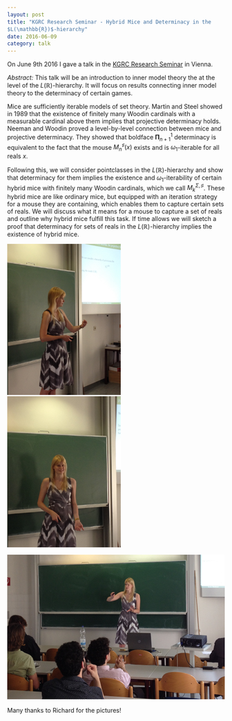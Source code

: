 ```yaml
---
layout: post
title: "KGRC Research Seminar - Hybrid Mice and Determinacy in the
$L(\mathbb{R})$-hierarchy"
date: 2016-06-09
category: talk
---
```


On June 9th 2016 I gave a talk in the <a href="http://www.logic.univie.ac.at/Research_seminar.html" target="_blank">KGRC Research Seminar</a> in Vienna. 

*Abstract:* This talk will be an introduction to inner model theory the at the
level of the $L(\mathbb{R})$-hierarchy. It will
focus on results connecting inner model theory to the determinacy of
certain games.

Mice are sufficiently iterable models of set theory. Martin and Steel
showed in 1989 that the existence of finitely many Woodin cardinals
with a measurable cardinal above them implies that projective
determinacy holds. Neeman and Woodin proved a level-by-level
connection between mice and projective determinacy. They showed that
boldface $\boldsymbol\Pi^1_{n+1}$ determinacy is equivalent to the fact that the
mouse $M_n^\sharp(x)$ exists and is $\omega_1$-iterable for all reals $x$.

Following this, we will consider pointclasses in the $L(\mathbb{R})$-hierarchy
and show that determinacy for them implies the existence and
$\omega_1$-iterability of certain hybrid mice with finitely many
Woodin cardinals, which we call $M_k^{\Sigma, \sharp}$. These hybrid mice
are like ordinary mice, but equipped with an iteration strategy for a
mouse they are containing, which enables them to capture certain sets
of reals. We will discuss what it means for a mouse to capture a set
of reals and outline why hybrid mice fulfill this task. If time allows
we will sketch a proof that determinacy for sets of reals in the
$L(\mathbb{R})$-hierarchy implies the existence of hybrid mice. 

<img src="/images/201606-KGRCResearchSeminar/Pic1.jpg"
style="height: 350px;"/> <img
src="/images/201606-KGRCResearchSeminar/Pic2.jpg"
style="height: 350px;"/> 

<img src="/images/201606-KGRCResearchSeminar/Pic3.jpg"
style="height: 335px;"/> 

Many thanks to Richard for the pictures!






